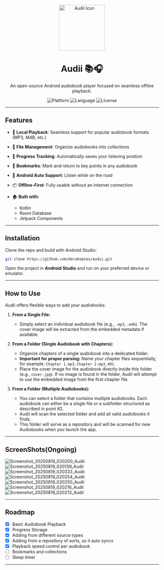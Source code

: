 <p align="center">
  <img src="https://github.com/user-attachments/assets/f9cfda6f-afbd-437e-97af-a28d9e893cf3" alt="Audii Icon" width="150" height="150" />
</p>

<h1 align="center">Audii 📚🎧</h1>

<p align="center">
  An open-source Android audiobook player focused on seamless offline playback.
</p>

<p align="center">
  <img src="https://img.shields.io/badge/platform-Android-green" alt="Platform">
  <img src="https://img.shields.io/badge/language-Kotlin-blue" alt="Language">
  <img src="https://img.shields.io/badge/license-Apache%202.0-blue" alt="License">
</p>

---

## Features

* 🎵 **Local Playback**: Seamless support for popular audiobook formats (MP3, M4B, etc.)
* 📁 **File Management**: Organize audiobooks into collections
* 📌 **Progress Tracking**: Automatically saves your listening position
* 🔖 **Bookmarks**: Mark and return to key points in any audiobook
* 🚗 **Android Auto Support**: Listen while on the road
* 📦 **Offline-First**: Fully usable without an internet connection
* 🏠 **Built with**:

  * Kotlin
  * Room Database
  * Jetpack Components

---

## Installation

Clone the repo and build with Android Studio:

```bash
git clone https://github.com/derakoptes/audii.git
```

Open the project in **Android Studio** and run on your preferred device or emulator.

---

## How to Use

Audii offers flexible ways to add your audiobooks:

1.  **From a Single File:**
    *   Simply select an individual audiobook file (e.g., `.mp3`, `.m4b`). The cover image will be extracted from the embedded metadata if available.

2.  **From a Folder (Single Audiobook with Chapters):**
    *   Organize chapters of a single audiobook into a dedicated folder.
    *   **Important for proper parsing:** Name your chapter files sequentially, for example: `Chapter 1.mp3`, `Chapter 2.mp3`, etc.
    *   Place the cover image for the audiobook directly inside this folder (e.g., `cover.jpg`). If no image is found in the folder, Audii will attempt to use the embedded image from the first chapter file.

3.  **From a Folder (Multiple Audiobooks):**
    *   You can select a folder that contains multiple audiobooks. Each audiobook can either be a single file or a subfolder structured as described in point #2.
    *   Audii will scan the selected folder and add all valid audiobooks it finds.
    *   This folder will serve as a repository and will be scanned for new Audiobooks when you launch the app.

---

## ScreenShots(Ongoing)


![Screenshot_20250819_020200_Audii](https://github.com/user-attachments/assets/ed186bea-d4f1-457f-bbed-6e93fb503026)
![Screenshot_20250819_020139_Audii](https://github.com/user-attachments/assets/452e787f-a21f-4525-8647-cf93d8a3ddcc)
![Screenshot_20250819_020333_Audii](https://github.com/user-attachments/assets/610007e9-5855-4451-aec7-68077a5e7cf6)
![Screenshot_20250819_020254_Audii](https://github.com/user-attachments/assets/fe323ce4-2b7d-4ec1-923a-7d49348937de)
![Screenshot_20250819_020250_Audii](https://github.com/user-attachments/assets/ddd23327-0887-4633-a568-3f7c64b868c2)
![Screenshot_20250819_020216_Audii](https://github.com/user-attachments/assets/24dc628e-0e5e-4acb-9434-0f69ebfa4761)
![Screenshot_20250819_020213_Audii](https://github.com/user-attachments/assets/6c853c07-9052-454b-af2b-42863306ec45)



---

## Roadmap
* [x] Basic Audiobook Playback
* [X] Progress Storage
* [x] Adding from different source types 
* [x] Adding from a repository of sorts, so it auto syncs
* [x] Playback speed control per audiobook
* [ ] Bookmarks and collections
* [ ] Sleep timer

---
